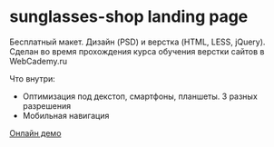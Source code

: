 # sunglasses-shop landing page
Бесплатный макет. Дизайн (PSD) и верстка (HTML, LESS, jQuery). Сделан во время прохождения курса обучения верстки сайтов в WebCademy.ru

Что внутри:
* Оптимизация под декстоп, смартфоны, планшеты. 3 разных разрешения
* Мобильная навигация

[Онлайн демо](https://aleksandrp23.github.io/sunglasses-shop/)
